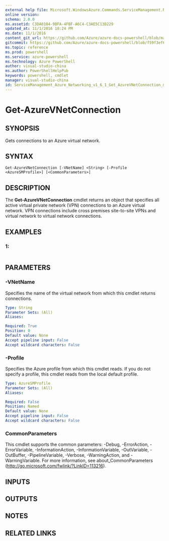 ```yaml
---
external help file: Microsoft.WindowsAzure.Commands.ServiceManagement.Network.dll-Help.xml
online version: 
schema: 2.0.0
ms.assetid: C3DA0104-9BFA-4FBF-A6C4-C3AE5C13D229
updated_at: 11/1/2016 10:24 PM
ms.date: 11/1/2016
content_git_url: https://github.com/Azure/azure-docs-powershell/blob/master/azureps-cmdlets-docs/ServiceManagement/Azure.Networking/v1.6.1/Get-AzureVNetConnection.md
gitcommit: https://github.com/Azure/azure-docs-powershell/blob/f59f3ef60bc592383812213e69fd77ba950759ed/azureps-cmdlets-docs/ServiceManagement/Azure.Networking/v1.6.1/Get-AzureVNetConnection.md
ms.topic: reference
ms.prod: powershell
ms.service: azure-powershell
ms.technology: Azure PowerShell
author: visual-studio-china
ms.author: PowerShellHelpPub
keywords: powershell, cmdlet
manager: visual-studio-china
id: ServiceManagement_Azure_Networking_v1_6_1_Get_AzureVNetConnection_md
---
```


# Get-AzureVNetConnection

## SYNOPSIS
Gets connections to an Azure virtual network.

## SYNTAX

```
Get-AzureVNetConnection [-VNetName] <String> [-Profile <AzureSMProfile>] [<CommonParameters>]
```

## DESCRIPTION
The **Get-AzureVNetConnection** cmdlet returns an object that specifies all active virtual private network (VPN) connections to an Azure virtual network.
VPN connections include cross premises site-to-site VPNs and virtual network to virtual network connections.

## EXAMPLES

### 1:
```

```

## PARAMETERS

### -VNetName
Specifies the name of the virtual network from which this cmdlet returns connections.

```yaml
Type: String
Parameter Sets: (All)
Aliases: 

Required: True
Position: 0
Default value: None
Accept pipeline input: False
Accept wildcard characters: False
```

### -Profile
Specifies the Azure profile from which this cmdlet reads. 
If you do not specify a profile, this cmdlet reads from the local default profile.

```yaml
Type: AzureSMProfile
Parameter Sets: (All)
Aliases: 

Required: False
Position: Named
Default value: None
Accept pipeline input: False
Accept wildcard characters: False
```

### CommonParameters
This cmdlet supports the common parameters: -Debug, -ErrorAction, -ErrorVariable, -InformationAction, -InformationVariable, -OutVariable, -OutBuffer, -PipelineVariable, -Verbose, -WarningAction, and -WarningVariable. For more information, see about_CommonParameters (http://go.microsoft.com/fwlink/?LinkID=113216).

## INPUTS

## OUTPUTS

## NOTES

## RELATED LINKS


